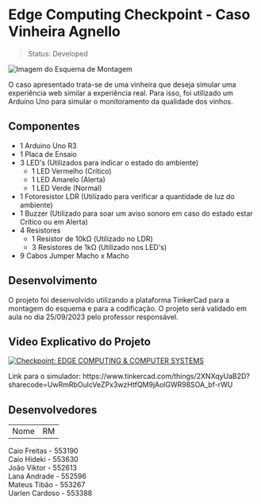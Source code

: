 # Edge Computing Checkpoint - Caso Vinheira Agnello

> Status: Developed

<img src="https://csg.tinkercad.com/things/2XNXqyUaB2D/t725.png?rev=1695567376720000000&s=&v=1&type=circuits&sharecode=UwRmRbOulcVeZPx3wzHtfQM9jAolGWR98SOA_bf-rWU" alt="Imagem do Esquema de Montagem">

O caso apresentado trata-se de uma vinheira que deseja simular uma experiência web similar a experiência real.
Para isso, foi utilizado um Arduino Uno para simular o monitoramento da qualidade dos vinhos.

## Componentes

<ul>
  <li>1 Arduino Uno R3</li>
  <li>1 Placa de Ensaio</li>
  <li>
    3 LED's (Utilizados para indicar o estado do ambiente)
    <ul>
      <li>1 LED Vermelho (Crítico)</li>
      <li>1 LED Amarelo (Alerta)</li>
      <li>1 LED Verde (Normal)</li>
    </ul>
  </li>
  <li>1 Fotoresistor LDR (Utilizado para verificar a quantidade de luz do ambiente)</li>
  <li>1 Buzzer (Utilizado para soar um aviso sonoro em caso do estado estar Crítico ou em Alerta)</li>
  <li>
    4 Resistores
    <ul>
      <li>1 Resistor de 10kΩ (Utilizado no LDR)</li>
      <li>3 Resistores de 1kΩ (Utilizado nos LED's)</li>
    </ul>
  </li>
  <li>9 Cabos Jumper Macho x Macho</li>
</ul>

## Desenvolvimento

O projeto foi desenvolvido utilizando a plataforma TinkerCad para a montagem do esquema e para a codificação. O projeto será validado em aula no dia 25/09/2023 pelo professor responsável.

## Video Explicativo do Projeto

[![Checkpoint: EDGE COMPUTING & COMPUTER SYSTEMS](https://img.youtube.com/vi/H7kYg070sKw/0.jpg)](https://www.youtube.com/watch?v=H7kYg070sKw "Everything Is AWESOME")

<p>Link para o simulador: https://www.tinkercad.com/things/2XNXqyUaB2D?sharecode=UwRmRbOulcVeZPx3wzHtfQM9jAolGWR98SOA_bf-rWU</p>

## Desenvolvedores

<table>
  <tr>
    <td>Nome</td>
    <td>RM</td>
  </tr>
</table>
Caio Freitas - 553190<br>
Caio Hideki - 553630<br>
João Viktor - 552613<br>
Lana Andrade - 552596<br>
Mateus Tibão - 553267<br>
Uarlen Cardoso - 553388<br>
